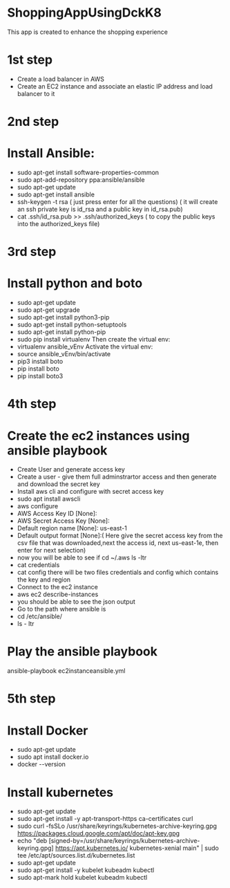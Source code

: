 # ShoppingAppUsingDckK8


This app is created to enhance the shopping experience

# 1st step
-  Create a load balancer in AWS
- Create an EC2 instance and associate an elastic IP address and load balancer to it 

# 2nd step
# Install Ansible:
- sudo apt-get install software-properties-common
- sudo apt-add-repository ppa:ansible/ansible
- sudo apt-get update
- sudo apt-get install ansible
- ssh-keygen -t rsa ( just press enter for all the questions) ( it will create an ssh private key is id_rsa and a public key in id_rsa.pub) 
- cat .ssh/id_rsa.pub >> .ssh/authorized_keys ( to copy the public keys into the authorized_keys file)

# 3rd step
# Install python and boto
- sudo apt-get update
- sudo apt-get upgrade
- sudo apt-get install python3-pip
- sudo apt-get install python-setuptools
- sudo apt-get install python-pip
- sudo pip install virtualenv
Then create the virtual env: 
- virtualenv ansible_vEnv
Activate the virtual env: 
- source ansible_vEnv/bin/activate
- pip3 install boto
- pip install boto
- pip install boto3

# 4th step
# Create the ec2 instances using ansible playbook

- Create User and generate access key
- Create a user - give them full adminstrartor access and then generate and download the secret key
- Install aws cli and configure with secret access key 
- sudo apt  install awscli
- aws configure 
- AWS Access Key ID [None]: 
- AWS Secret Access Key [None]: 
- Default region name [None]: us-east-1
- Default output format [None]:( Here give the secret access key from the csv file that was downloaded,next the access id, next us-east-1e, then enter for next selection)
- now you will be able to see if
cd ~/.aws
ls -ltr
- cat credentials
- cat config
there will be two files credentials and config which contains the key and region
- Connect to the ec2 instance
- aws ec2 describe-instances
- you should be able to see the json output
- Go to the path where ansible is 
- cd /etc/ansible/
- ls - ltr
# Play the ansible playbook
ansible-playbook ec2instanceansible.yml

# 5th step
# Install Docker
- sudo apt-get update
- sudo apt install docker.io
- docker --version
# Install  kubernetes
- sudo apt-get update
- sudo apt-get install -y apt-transport-https ca-certificates curl
- sudo curl -fsSLo /usr/share/keyrings/kubernetes-archive-keyring.gpg https://packages.cloud.google.com/apt/doc/apt-key.gpg
- echo "deb [signed-by=/usr/share/keyrings/kubernetes-archive-keyring.gpg] https://apt.kubernetes.io/ kubernetes-xenial main" | sudo tee /etc/apt/sources.list.d/kubernetes.list
- sudo apt-get update
- sudo apt-get install -y kubelet kubeadm kubectl
- sudo apt-mark hold kubelet kubeadm kubectl


